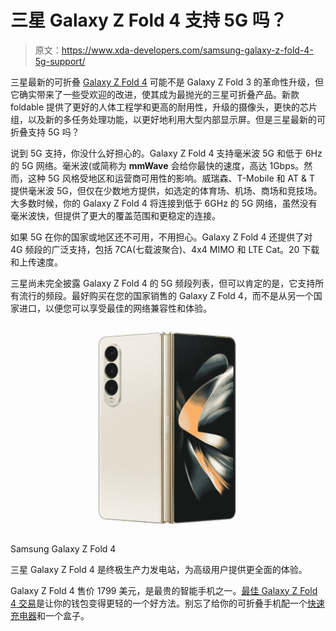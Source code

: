 # 三星 Galaxy Z Fold 4 支持 5G 吗？

> 原文：<https://www.xda-developers.com/samsung-galaxy-z-fold-4-5g-support/>

三星最新的可折叠 [Galaxy Z Fold 4](https://www.xda-developers.com/samsung-galaxy-z-fold-4-hands-on/) 可能不是 Galaxy Z Fold 3 的革命性升级，但它确实带来了一些受欢迎的改进，使其成为最抛光的三星可折叠产品。新款 foldable 提供了更好的人体工程学和更高的耐用性，升级的摄像头，更快的芯片组，以及新的多任务处理功能，以更好地利用大型内部显示屏。但是三星最新的可折叠支持 5G 吗？

说到 5G 支持，你没什么好担心的。Galaxy Z Fold 4 支持毫米波 5G 和低于 6Hz 的 5G 网络。毫米波(或简称为 **mmWave** 会给你最快的速度，高达 1Gbps。然而，这种 5G 风格受地区和运营商可用性的影响。威瑞森、T-Mobile 和 AT & T 提供毫米波 5G，但仅在少数地方提供，如选定的体育场、机场、商场和竞技场。大多数时候，你的 Galaxy Z Fold 4 将连接到低于 6GHz 的 5G 网络，虽然没有毫米波快，但提供了更大的覆盖范围和更稳定的连接。

如果 5G 在你的国家或地区还不可用，不用担心。Galaxy Z Fold 4 还提供了对 4G 频段的广泛支持，包括 7CA(七载波聚合)、4x4 MIMO 和 LTE Cat。20 下载和上传速度。

三星尚未完全披露 Galaxy Z Fold 4 的 5G 频段列表，但可以肯定的是，它支持所有流行的频段。最好购买在您的国家销售的 Galaxy Z Fold 4，而不是从另一个国家进口，以便您可以享受最佳的网络兼容性和体验。

 <picture>![The Galaxy Z Fold 4 is available to buy from Samsung. Through its website, you get access to a fourth, exclusive color and an optional discount through an eligible trade-in.](img/7aac5f1bea6abcb9d3e6054d147a2ca9.png)</picture> 

Samsung Galaxy Z Fold 4

三星 Galaxy Z Fold 4 是终极生产力发电站，为高级用户提供更全面的体验。

Galaxy Z Fold 4 售价 1799 美元，是最贵的智能手机之一。[最佳 Galaxy Z Fold 4 交易](https://www.xda-developers.com/best-samsung-galaxy-z-fold-4-deals/)是让你的钱包变得更轻的一个好方法。别忘了给你的可折叠手机配一个[快速充电器](https://www.xda-developers.com/best-samsung-galaxy-z-fold-4-chargers/)和一个盒子。